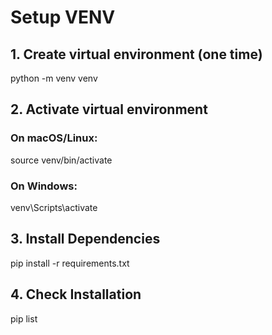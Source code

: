 # Setup VENV


## 1. Create virtual environment (one time)
python -m venv venv


## 2. Activate virtual environment
### On macOS/Linux:
source venv/bin/activate

### On Windows:
venv\Scripts\activate


## 3. Install Dependencies 
pip install -r requirements.txt


## 4. Check Installation
pip list

